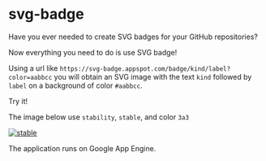 # svg-badge

Have you ever needed to create SVG badges for your GitHub repositories?

Now everything you need to do is use SVG badge!

Using a url like `https://svg-badge.appspot.com/badge/kind/label?color=aabbcc`
you will obtain an SVG image with the text `kind` followed by `label` on a
background of color `#aabbcc`.

Try it!

The image below use `stability`, `stable`, and color `3a3`

[![stable](https://svg-badge.appspot.com/badge/stability/stable?color=3a3)](https://svg-badge.appspot.com/badge/stability/stable?color=3a3)

The application runs on Google App Engine.